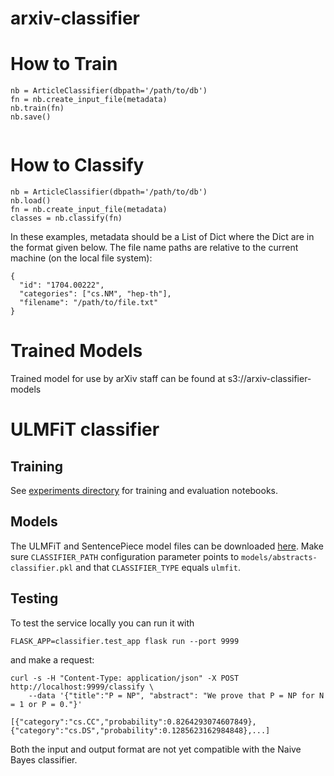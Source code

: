 # arxiv-classifier

# How to Train
```
nb = ArticleClassifier(dbpath='/path/to/db')
fn = nb.create_input_file(metadata)
nb.train(fn)
nb.save()
   
```
# How to Classify
```
nb = ArticleClassifier(dbpath='/path/to/db')
nb.load()
fn = nb.create_input_file(metadata)
classes = nb.classify(fn)
```

In these examples, metadata should be a List of Dict where the Dict are in the format given below. The file name paths are relative to the current machine (on the local file system):

```
{
  "id": "1704.00222",
  "categories": ["cs.NM", "hep-th"],
  "filename": "/path/to/file.txt"
}
```

# Trained Models

Trained model for use by arXiv staff can be found at s3://arxiv-classifier-models 


# ULMFiT classifier

## Training

See [experiments directory](experiments/) for training and evaluation notebooks.

## Models

The ULMFiT and SentencePiece model files can be downloaded [here](https://github.com/arXiv/arxiv-classifier/releases/download/ulmfit-models-v1.0/models.tar.xz). Make sure `CLASSIFIER_PATH` configuration parameter
points to `models/abstracts-classifier.pkl` and that `CLASSIFIER_TYPE` equals `ulmfit`.  

## Testing

To test the service locally you can run it with
```shell
FLASK_APP=classifier.test_app flask run --port 9999
```

and make a request:
```shell
curl -s -H "Content-Type: application/json" -X POST http://localhost:9999/classify \
    --data '{"title":"P = NP", "abstract": "We prove that P = NP for N = 1 or P = 0."}'

[{"category":"cs.CC","probability":0.8264293074607849},{"category":"cs.DS","probability":0.1285623162984848},...]
```

Both the input and output format are not yet compatible with the Naive Bayes classifier.
